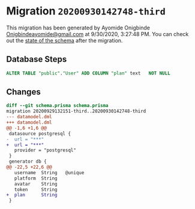 # Migration `20200930142748-third`

This migration has been generated by Ayomide Onigbinde <Onigbindeayomide@gmail.com> at 9/30/2020, 3:27:48 PM.
You can check out the [state of the schema](./schema.prisma) after the migration.

## Database Steps

```sql
ALTER TABLE "public"."User" ADD COLUMN "plan" text   NOT NULL 
```

## Changes

```diff
diff --git schema.prisma schema.prisma
migration 20200929132151-third..20200930142748-third
--- datamodel.dml
+++ datamodel.dml
@@ -1,6 +1,6 @@
 datasource postgresql {
-  url = "***"
+  url = "***"
   provider = "postgresql"
 }
 generator db {
@@ -22,5 +22,6 @@
   username  String   @unique
   platform  String
   avatar    String
   token     String
+  plan      String
 }
```


